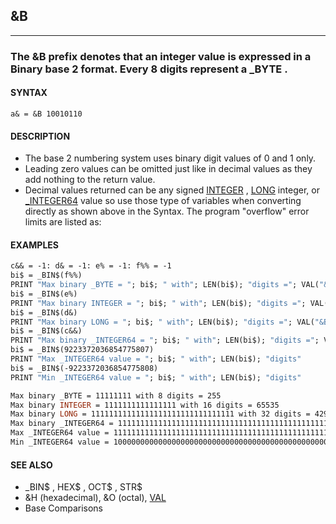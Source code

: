 ## &B
---

### The &B prefix denotes that an integer value is expressed in a Binary base 2 format. Every 8 digits represent a _BYTE .

#### SYNTAX

`a& = &B 10010110`

#### DESCRIPTION
* The base 2 numbering system uses binary digit values of 0 and 1 only.
* Leading zero values can be omitted just like in decimal values as they add nothing to the return value.
* Decimal values returned can be any signed [INTEGER](./INTEGER.md) , [LONG](./LONG.md) integer, or [_INTEGER64](./_INTEGER64.md) value so use those type of variables when converting directly as shown above in the Syntax. The program "overflow" error limits are listed as:


#### EXAMPLES
```vb
c&& = -1: d& = -1: e% = -1: f%% = -1
bi$ = _BIN$(f%%)
PRINT "Max binary _BYTE = "; bi$; " with"; LEN(bi$); "digits ="; VAL("&B" + bi$)
bi$ = _BIN$(e%)
PRINT "Max binary INTEGER = "; bi$; " with"; LEN(bi$); "digits ="; VAL("&B" + bi$)
bi$ = _BIN$(d&)
PRINT "Max binary LONG = "; bi$; " with"; LEN(bi$); "digits ="; VAL("&B" + bi$)
bi$ = _BIN$(c&&)
PRINT "Max binary _INTEGER64 = "; bi$; " with"; LEN(bi$); "digits ="; VAL("&B" + bi$)
bi$ = _BIN$(9223372036854775807)
PRINT "Max _INTEGER64 value = "; bi$; " with"; LEN(bi$); "digits"
bi$ = _BIN$(-9223372036854775808)
PRINT "Min _INTEGER64 value = "; bi$; " with"; LEN(bi$); "digits"
```
  
```vb
Max binary _BYTE = 11111111 with 8 digits = 255
Max binary INTEGER = 1111111111111111 with 16 digits = 65535
Max binary LONG = 11111111111111111111111111111111 with 32 digits = 4294967295
Max binary _INTEGER64 = 1111111111111111111111111111111111111111111111111111111111111111 with 64 digits =-1
Max _INTEGER64 value = 111111111111111111111111111111111111111111111111111111111111111 with 63 digits
Min _INTEGER64 value = 1000000000000000000000000000000000000000000000000000000000000000 with 64 digits
```
  


#### SEE ALSO
* _BIN$ , HEX$ , OCT$ , STR$
* &H (hexadecimal), &O (octal), [VAL](./VAL.md)
* Base Comparisons
